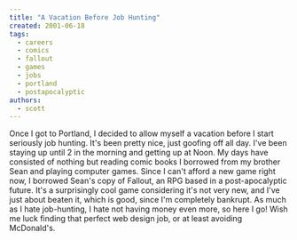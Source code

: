 ```yaml
---
title: "A Vacation Before Job Hunting"
created: 2001-06-18
tags: 
  - careers
  - comics
  - fallout
  - games
  - jobs
  - portland
  - postapocalyptic
authors: 
  - scott
---
```


Once I got to Portland, I decided to allow myself a vacation before I start seriously job hunting. It's been pretty nice, just goofing off all day. I've been staying up until 2 in the morning and getting up at Noon. My days have consisted of nothing but reading comic books I borrowed from my brother Sean and playing computer games. Since I can't afford a new game right now, I borrowed Sean's copy of Fallout, an RPG based in a post-apocalyptic future. It's a surprisingly cool game considering it's not very new, and I've just about beaten it, which is good, since I'm completely bankrupt. As much as I hate job-hunting, I hate not having money even more, so here I go! Wish me luck finding that perfect web design job, or at least avoiding McDonald's.
